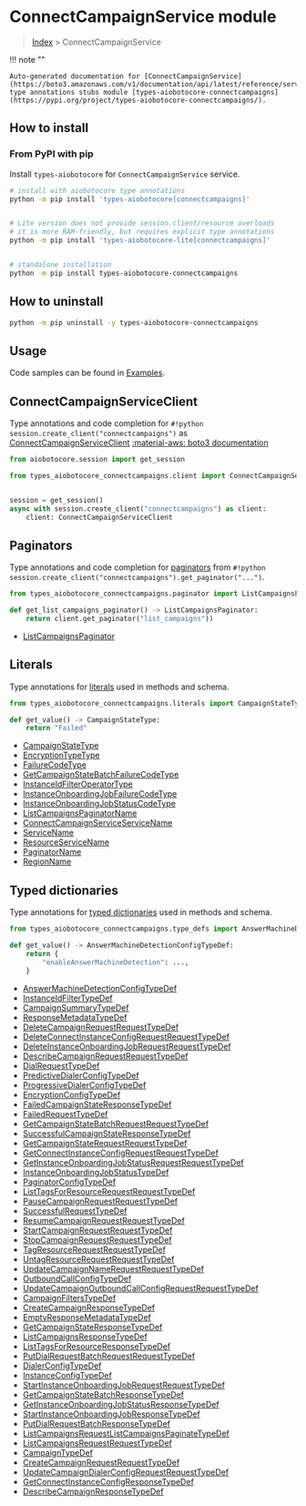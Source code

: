 # ConnectCampaignService module

> [Index](../README.md) > ConnectCampaignService


!!! note ""

    Auto-generated documentation for [ConnectCampaignService](https://boto3.amazonaws.com/v1/documentation/api/latest/reference/services/connectcampaigns.html#ConnectCampaignService)
    type annotations stubs module [types-aiobotocore-connectcampaigns](https://pypi.org/project/types-aiobotocore-connectcampaigns/).

## How to install



### From PyPI with pip

Install `types-aiobotocore` for `ConnectCampaignService` service.

```bash
# install with aiobotocore type annotations
python -m pip install 'types-aiobotocore[connectcampaigns]'


# Lite version does not provide session.client/resource overloads
# it is more RAM-friendly, but requires explicit type annotations
python -m pip install 'types-aiobotocore-lite[connectcampaigns]'


# standalone installation
python -m pip install types-aiobotocore-connectcampaigns
```



## How to uninstall

```bash
python -m pip uninstall -y types-aiobotocore-connectcampaigns
```

## Usage

Code samples can be found in [Examples](./usage.md).

## ConnectCampaignServiceClient

Type annotations and code completion for  `#!python session.create_client("connectcampaigns")` as [ConnectCampaignServiceClient](./client.md)
[:material-aws: boto3 documentation](https://boto3.amazonaws.com/v1/documentation/api/latest/reference/services/connectcampaigns.html#ConnectCampaignService.Client)

```python title="Usage example"
from aiobotocore.session import get_session

from types_aiobotocore_connectcampaigns.client import ConnectCampaignServiceClient


session = get_session()
async with session.create_client("connectcampaigns") as client:
    client: ConnectCampaignServiceClient
```


## Paginators

Type annotations and code completion for
[paginators](./paginators.md)
from `#!python session.create_client("connectcampaigns").get_paginator("...")`.

```python title="Usage example"
from types_aiobotocore_connectcampaigns.paginator import ListCampaignsPaginator

def get_list_campaigns_paginator() -> ListCampaignsPaginator:
    return client.get_paginator("list_campaigns"))
```

- [ListCampaignsPaginator](./paginators.md#listcampaignspaginator)








## Literals

Type annotations for [literals](./literals.md) used in methods and schema.

```python title="Usage example"
from types_aiobotocore_connectcampaigns.literals import CampaignStateType

def get_value() -> CampaignStateType:
    return "Failed"
```

- [CampaignStateType](./literals.md#campaignstatetype)
- [EncryptionTypeType](./literals.md#encryptiontypetype)
- [FailureCodeType](./literals.md#failurecodetype)
- [GetCampaignStateBatchFailureCodeType](./literals.md#getcampaignstatebatchfailurecodetype)
- [InstanceIdFilterOperatorType](./literals.md#instanceidfilteroperatortype)
- [InstanceOnboardingJobFailureCodeType](./literals.md#instanceonboardingjobfailurecodetype)
- [InstanceOnboardingJobStatusCodeType](./literals.md#instanceonboardingjobstatuscodetype)
- [ListCampaignsPaginatorName](./literals.md#listcampaignspaginatorname)
- [ConnectCampaignServiceServiceName](./literals.md#connectcampaignserviceservicename)
- [ServiceName](./literals.md#servicename)
- [ResourceServiceName](./literals.md#resourceservicename)
- [PaginatorName](./literals.md#paginatorname)
- [RegionName](./literals.md#regionname)




## Typed dictionaries

Type annotations for [typed dictionaries](./type_defs.md) used in methods and schema.

```python title="Usage example"
from types_aiobotocore_connectcampaigns.type_defs import AnswerMachineDetectionConfigTypeDef

def get_value() -> AnswerMachineDetectionConfigTypeDef:
    return {
        "enableAnswerMachineDetection": ...,
    }
```

- [AnswerMachineDetectionConfigTypeDef](./type_defs.md#answermachinedetectionconfigtypedef)
- [InstanceIdFilterTypeDef](./type_defs.md#instanceidfiltertypedef)
- [CampaignSummaryTypeDef](./type_defs.md#campaignsummarytypedef)
- [ResponseMetadataTypeDef](./type_defs.md#responsemetadatatypedef)
- [DeleteCampaignRequestRequestTypeDef](./type_defs.md#deletecampaignrequestrequesttypedef)
- [DeleteConnectInstanceConfigRequestRequestTypeDef](./type_defs.md#deleteconnectinstanceconfigrequestrequesttypedef)
- [DeleteInstanceOnboardingJobRequestRequestTypeDef](./type_defs.md#deleteinstanceonboardingjobrequestrequesttypedef)
- [DescribeCampaignRequestRequestTypeDef](./type_defs.md#describecampaignrequestrequesttypedef)
- [DialRequestTypeDef](./type_defs.md#dialrequesttypedef)
- [PredictiveDialerConfigTypeDef](./type_defs.md#predictivedialerconfigtypedef)
- [ProgressiveDialerConfigTypeDef](./type_defs.md#progressivedialerconfigtypedef)
- [EncryptionConfigTypeDef](./type_defs.md#encryptionconfigtypedef)
- [FailedCampaignStateResponseTypeDef](./type_defs.md#failedcampaignstateresponsetypedef)
- [FailedRequestTypeDef](./type_defs.md#failedrequesttypedef)
- [GetCampaignStateBatchRequestRequestTypeDef](./type_defs.md#getcampaignstatebatchrequestrequesttypedef)
- [SuccessfulCampaignStateResponseTypeDef](./type_defs.md#successfulcampaignstateresponsetypedef)
- [GetCampaignStateRequestRequestTypeDef](./type_defs.md#getcampaignstaterequestrequesttypedef)
- [GetConnectInstanceConfigRequestRequestTypeDef](./type_defs.md#getconnectinstanceconfigrequestrequesttypedef)
- [GetInstanceOnboardingJobStatusRequestRequestTypeDef](./type_defs.md#getinstanceonboardingjobstatusrequestrequesttypedef)
- [InstanceOnboardingJobStatusTypeDef](./type_defs.md#instanceonboardingjobstatustypedef)
- [PaginatorConfigTypeDef](./type_defs.md#paginatorconfigtypedef)
- [ListTagsForResourceRequestRequestTypeDef](./type_defs.md#listtagsforresourcerequestrequesttypedef)
- [PauseCampaignRequestRequestTypeDef](./type_defs.md#pausecampaignrequestrequesttypedef)
- [SuccessfulRequestTypeDef](./type_defs.md#successfulrequesttypedef)
- [ResumeCampaignRequestRequestTypeDef](./type_defs.md#resumecampaignrequestrequesttypedef)
- [StartCampaignRequestRequestTypeDef](./type_defs.md#startcampaignrequestrequesttypedef)
- [StopCampaignRequestRequestTypeDef](./type_defs.md#stopcampaignrequestrequesttypedef)
- [TagResourceRequestRequestTypeDef](./type_defs.md#tagresourcerequestrequesttypedef)
- [UntagResourceRequestRequestTypeDef](./type_defs.md#untagresourcerequestrequesttypedef)
- [UpdateCampaignNameRequestRequestTypeDef](./type_defs.md#updatecampaignnamerequestrequesttypedef)
- [OutboundCallConfigTypeDef](./type_defs.md#outboundcallconfigtypedef)
- [UpdateCampaignOutboundCallConfigRequestRequestTypeDef](./type_defs.md#updatecampaignoutboundcallconfigrequestrequesttypedef)
- [CampaignFiltersTypeDef](./type_defs.md#campaignfilterstypedef)
- [CreateCampaignResponseTypeDef](./type_defs.md#createcampaignresponsetypedef)
- [EmptyResponseMetadataTypeDef](./type_defs.md#emptyresponsemetadatatypedef)
- [GetCampaignStateResponseTypeDef](./type_defs.md#getcampaignstateresponsetypedef)
- [ListCampaignsResponseTypeDef](./type_defs.md#listcampaignsresponsetypedef)
- [ListTagsForResourceResponseTypeDef](./type_defs.md#listtagsforresourceresponsetypedef)
- [PutDialRequestBatchRequestRequestTypeDef](./type_defs.md#putdialrequestbatchrequestrequesttypedef)
- [DialerConfigTypeDef](./type_defs.md#dialerconfigtypedef)
- [InstanceConfigTypeDef](./type_defs.md#instanceconfigtypedef)
- [StartInstanceOnboardingJobRequestRequestTypeDef](./type_defs.md#startinstanceonboardingjobrequestrequesttypedef)
- [GetCampaignStateBatchResponseTypeDef](./type_defs.md#getcampaignstatebatchresponsetypedef)
- [GetInstanceOnboardingJobStatusResponseTypeDef](./type_defs.md#getinstanceonboardingjobstatusresponsetypedef)
- [StartInstanceOnboardingJobResponseTypeDef](./type_defs.md#startinstanceonboardingjobresponsetypedef)
- [PutDialRequestBatchResponseTypeDef](./type_defs.md#putdialrequestbatchresponsetypedef)
- [ListCampaignsRequestListCampaignsPaginateTypeDef](./type_defs.md#listcampaignsrequestlistcampaignspaginatetypedef)
- [ListCampaignsRequestRequestTypeDef](./type_defs.md#listcampaignsrequestrequesttypedef)
- [CampaignTypeDef](./type_defs.md#campaigntypedef)
- [CreateCampaignRequestRequestTypeDef](./type_defs.md#createcampaignrequestrequesttypedef)
- [UpdateCampaignDialerConfigRequestRequestTypeDef](./type_defs.md#updatecampaigndialerconfigrequestrequesttypedef)
- [GetConnectInstanceConfigResponseTypeDef](./type_defs.md#getconnectinstanceconfigresponsetypedef)
- [DescribeCampaignResponseTypeDef](./type_defs.md#describecampaignresponsetypedef)

